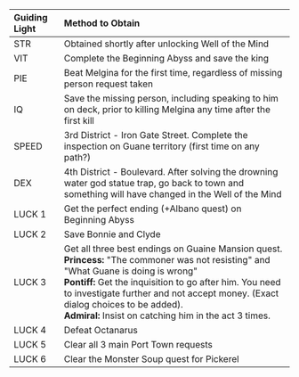 

| Guiding Light | Method to Obtain |
|:--------------|:-----------------------------------------------------------------------------------------------------------------------------------------------------|
| STR           | Obtained shortly after unlocking Well of the Mind                                                                                                    |
| VIT           | Complete the Beginning Abyss and save the king                                                                                                       |
| PIE           | Beat Melgina for the first time, regardless of missing person request taken                                                                          |
| IQ            | Save the missing person, including speaking to him on deck, prior to killing Melgina any time after the first kill                                   |
| SPEED         | 3rd District \- Iron Gate Street. Complete the inspection on Guane territory (first time on any path?)                                               |
| DEX           | 4th District \- Boulevard. After solving the drowning water god statue trap, go back to town and something will have changed in the Well of the Mind |
| LUCK 1        | Get the perfect ending (+Albano quest) on Beginning Abyss                                                                                            |
| LUCK 2        | Save Bonnie and Clyde                                                                                                                                |
| LUCK 3        | Get all three best endings on Guaine Mansion quest.<br><b>Princess:</b> "The commoner was not resisting" and "What Guane is doing is wrong"<br><b>Pontiff:</b> Get the inquisition to go after him. You need to investigate further and not accept money. (Exact dialog choices to be added).<br><b>Admiral:</b> Insist on catching him in the act 3 times.|
| LUCK 4        | Defeat Octanarus                                                                                                                                     |
| LUCK 5        | Clear all 3 main Port Town requests                                                                                                                  |
| LUCK 6        | Clear the Monster Soup quest for Pickerel                                                                                                            |

